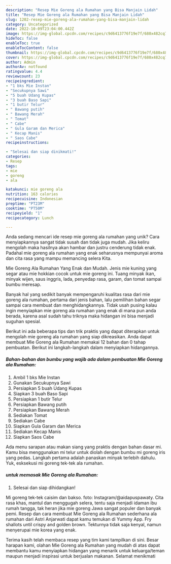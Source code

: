 ```yaml
---
description: "Resep Mie Goreng ala Rumahan yang Bisa Manjain Lidah"
title: "Resep Mie Goreng ala Rumahan yang Bisa Manjain Lidah"
slug: 1202-resep-mie-goreng-ala-rumahan-yang-bisa-manjain-lidah
category: Uncategorized
date: 2022-10-09T23:04:00.442Z
image: https://img-global.cpcdn.com/recipes/c9d6413776f19e7f/680x482cq70/mie-goreng-ala-rumahan-foto-resep-utama.jpg
hideToc: false
enableToc: true
enableTocContent: false
thumbnail: https://img-global.cpcdn.com/recipes/c9d6413776f19e7f/680x482cq70/mie-goreng-ala-rumahan-foto-resep-utama.jpg
cover: https://img-global.cpcdn.com/recipes/c9d6413776f19e7f/680x482cq70/mie-goreng-ala-rumahan-foto-resep-utama.jpg
author: Admin
authorAv: notfound
ratingvalue: 4.4
reviewcount: 23
recipeingredient:
- "1 bks Mie Instan"
- "Secukupnya Sawi"
- "5 buah Udang Kupas"
- "3 buah Baso Sapi"
- "1 butir Telur"
- " Bawang putih"
- " Bawang Merah"
- " Tomat"
- " Cabe"
- " Gula Garam dan Merica"
- " Kecap Manis"
- " Saos Cabe"
recipeinstructions:

- "Selesai dan siap dinikmati!"
categories:
- Resep
tags:
- mie
- goreng
- ala

katakunci: mie goreng ala 
nutrition: 163 calories
recipecuisine: Indonesian
preptime: "PT23M"
cooktime: "PT50M"
recipeyield: "1"
recipecategory: Lunch

---
```





Anda sedang mencari ide resep mie goreng ala rumahan yang unik? Cara menyiapkannya sangat tidak susah dan tidak juga mudah. Jika keliru mengolah maka hasilnya akan hambar dan justru cenderung tidak enak. Padahal mie goreng ala rumahan yang enak seharusnya mempunyai aroma dan cita rasa yang mampu memancing selera Kita.





Mie Goreng Ala Rumahan Yang Enak dan Mudah. Jenis mie kuning yang segar atau mie hokkian cocok untuk mie goreng ini. Tuang minyak ikan, minyak wijen, saus inggris, lada, penyedap rasa, garam, dan tomat sampai bumbu meresap.

Banyak hal yang sedikit banyak mempengaruhi kualitas rasa dari mie goreng ala rumahan, pertama dari jenis bahan, lalu pemilihan bahan segar sampai cara membuat dan menghidangkannya. Tidak usah pusing kalau ingin menyiapkan mie goreng ala rumahan yang enak di mana pun anda berada, karena asal sudah tahu triknya maka hidangan ini bisa menjadi suguhan spesial.






Berikut ini ada beberapa tips dan trik praktis yang dapat diterapkan untuk mengolah mie goreng ala rumahan yang siap dikreasikan. Anda dapat membuat Mie Goreng ala Rumahan memakai 12 bahan dan 0 tahap pembuatan. Berikut ini langkah-langkah dalam menyiapkan hidangannya.

<!--inarticleads1-->

##### Bahan-bahan dan bumbu yang wajib ada dalam pembuatan Mie Goreng ala Rumahan:

1. Ambil 1 bks Mie Instan
1. Gunakan Secukupnya Sawi
1. Persiapkan 5 buah Udang Kupas
1. Siapkan 3 buah Baso Sapi
1. Persiapkan 1 butir Telur
1. Persiapkan  Bawang putih
1. Persiapkan  Bawang Merah
1. Sediakan  Tomat
1. Sediakan  Cabe
1. Siapkan  Gula Garam dan Merica
1. Sediakan  Kecap Manis
1. Siapkan  Saos Cabe


Ada menu sarapan atau makan siang yang praktis dengan bahan dasar mi. Kamu bisa menggunakan mi telur untuk diolah dengan bumbu mi goreng iris yang pedas. Langkah pertama adalah panaskan minyak terlebih dahulu. Yuk, esksekusi mi goreng tek-tek ala rumahan. 

<!--inarticleads2-->

#####  untuk memasak Mie Goreng ala Rumahan:


1. Selesai dan siap dihidangkan!

Mi goreng tek-tek caisim dan bakso. foto: Instagram/@aidapuspawaty. Cita rasa khas, mantul dan menggugah selera, tentu saja menjadi idaman ibu rumah tangga, tak heran jika mie goreng Jawa sangat populer dan banyak pemi. Resep dan cara membuat Mie Goreng ala Rumahan sederhana ala rumahan dari Astri Anjarwati dapat kamu temukan di Yummy App. Fry shallots until crispy and golden brown. Tekturnya tidak saja kenyal, namun menyerupai mie korea yang enak. 

Terima kasih telah membaca resep yang tim kami tampilkan di sini. Besar harapan kami, olahan Mie Goreng ala Rumahan yang mudah di atas dapat membantu kamu menyiapkan hidangan yang menarik untuk keluarga/teman maupun menjadi inspirasi untuk berjualan makanan. Selamat menikmati
